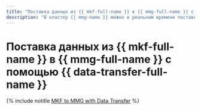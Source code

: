 ```yaml
---
title: "Поставка данных из {{ mkf-full-name }} в {{ mmg-full-name }} с помощью {{ data-transfer-full-name }}"
description: "В кластер {{ mmg-name }} можно в реальном времени поставлять данные из топиков {{ KF }}."
---
```


# Поставка данных из {{ mkf-full-name }} в {{ mmg-full-name }} с помощью {{ data-transfer-full-name }}

{% include notitle [MKF to MMG with Data Transfer](../../_tutorials/dataplatform/data-transfer-mkf-mmg.md) %}
